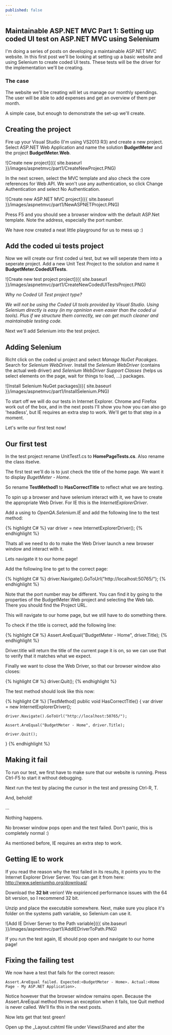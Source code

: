```yaml
---
published: false
---
```


## Maintainable ASP.NET MVC Part 1: Setting up coded UI test on ASP.NET MVC using Selenium

I'm doing a series of posts on developing a maintainable ASP.NET MVC website. In this first post we'll be looking at setting up a basic website and using Selenium to create coded UI tests. These tests will be the driver for the implementation we'll be creating.

### The case
The website we'll be creating will let us manage our monthly spendings. The user will be able to add expenses and get an overview of them per month.

A simple case, but enough to demonstrate the set-up we'll create.

## Creating the project
Fire up your Visual Studio (I'm using VS2013 R3) and create a new project. Select ASP.NET Web Application and name the solution **BudgetMeter** and the project **BudgetMeter.Web**.

![Create new project]({{ site.baseurl }}/images/aspnetmvc/part1/CreateNewProject.PNG)

In the next screen, select the MVC template and also check the core references for Web API. We won't use any authentication, so click Change Authentication and select No Authentication.

![Create new ASP.NET MVC project]({{ site.baseurl }}/images/aspnetmvc/part1/NewASPNETProject.PNG)

Press F5 and you should see a browser window with the default ASP.Net template. Note the address, especially the port number.

We have now created a neat little playground for us to mess up :)

## Add the coded ui tests project
Now we will create our first coded ui test, but we will seperate them into a seperate project. Add a new Unit Test Project to the solution and name it **BudgetMeter.CodedUITests**.

![Create new test project project]({{ site.baseurl }}/images/aspnetmvc/part1/CreateNewCodedUITestsProject.PNG)

_Why no Coded UI Test project type?_

_We will not be using the Coded UI tools provided by Visual Studio. Using Selenium directly is easy (in my opninion even easier than the coded ui tools). Plus if we structure them correctly, we can get much cleaner and maintainable testing code._

Next we'll add Selenium into the test project.

## Adding Selenium
Richt click on the coded ui project and select _Manage NuGet Pacakges_. Search for _Selenium WebDriver_. Install the _Selenium WebDriver_ (contains the actual web driver) and _Selenium WebDriver Support Classes_ (helps us select elements on the page, wait for things to load, ...) packages.

![Install Selenium NuGet packages]({{ site.baseurl }}/images/aspnetmvc/part1/InstallSelenium.PNG)

To start off we will do our tests in Internet Explorer. Chrome and Firefox work out of the box, and in the next posts I'll show you how you can also go 'headless', but IE requires an extra step to work. We'll get to that step in a moment.

Let's write our first test now!

## Our first test
In the test project rename UnitTest1.cs to **HomePageTests.cs**. Also rename the class itselve.

The first test we'll do is to just check the title of the home page. We want it to display _BugetMeter - Home_.

So rename **TestMethod1** to **HasCorrectTitle** to reflect what we are testing.

To spin up a browser and have selenium interact with it, we have to create the appropriate Web Driver. For IE this is the _InternetExplorerDriver_.

Add a using to _OpenQA.Selenium.IE_ and add the following line to the test method:

{% highlight C# %}
var driver = new InternetExplorerDriver();
{% endhighlight %} 

Thats all we need to do to make the Web Driver launch a new browser window and interact with it.

Lets navigate it to our home page!

Add the following line to get to the correct page:

{% highlight C# %}
driver.Navigate().GoToUrl("http://localhost:50765/");
{% endhighlight %} 

Note that the port number may be different. You can find it by going to the properties of the BudgetMeter.Web project and selecting the Web tab. There you should find the Project URL.

This will navigate to our home page, but we still have to do something there. 

To check if the title is correct, add the following line:

{% highlight C# %}
Assert.AreEqual("BudgetMeter - Home", driver.Title);
{% endhighlight %} 

Driver.title will return the title of the current page it is on, so we can use that to verify that it matches what we expect.

Finally we want to close the Web Driver, so that our browser window also closes:

{% highlight C# %}
driver.Quit();
{% endhighlight %} 

The test method should look like this now:

{% highlight C# %}
[TestMethod]
public void HasCorrectTitle()
{
	var driver = new InternetExplorerDriver();

	driver.Navigate().GoToUrl("http://localhost:50765/");

	Assert.AreEqual("BudgetMeter - Home", driver.Title);

	driver.Quit();
}
{% endhighlight %} 

## Making it fail
To run our test, we first have to make sure that our website is running. Press Ctrl-F5 to start it without debugging.

Next run the test by placing the cursor in the test and pressing Ctrl-R, T.

And, behold!

...

Nothing happens.

No browser window pops open and the test failed. Don't panic, this is completely normal :)

As mentioned before, IE requires an extra step to work.

## Getting IE to work
If you read the reason why the test failed in its results, it points you to the Internet Explorer Driver Server. You can get it from here: http://www.seleniumhq.org/download/

Download the **32 bit** verion! We expirienced performance issues with the 64 bit version, so I recommend 32 bit.

Unzip and place the executable somewhere. Next, make sure you place it's folder on the systems path variable, so Selenium can use it.

![Add IE Driver Server to the Path variable]({{ site.baseurl }}/images/aspnetmvc/part1/AddIEDriverToPath.PNG)

If you run the test again, IE should pop open and navigate to our home page!

## Fixing the failing test
We now have a test that fails for the correct reason:

	Assert.AreEqual failed. Expected:<BudgetMeter - Home>. Actual:<Home Page - My ASP.NET Application>.

Notice however that the browser window remains open. Because the Assert.AreEqual method throws an exception when it fails, toe Quit method is never called. We'll fix this in the next posts.

Now lets get that test green!

Open up the _Layout.cshtml file under Views\Shared and alter the <title> tage to look like this:

	<title>BudgetMeter - @ViewBag.Title</title>

Now open up the Index.cshtml file under Views\Home and change the title of the page by altering the line at the top:

	ViewBag.Title = "Home";

Build the project, make sure it's still running (if you haven't closed IIS Express it should still be running, else just Ctrl-F5) and run the test again.

Bask in the glory of your green test!

## What's next
We now Selenium set up and can add functionality, driven through UI tests. In the next post, we'll add some more tests, but bump into maintainability issues.

Looking at the test we have written, there are alot of bad practices in there. We've mixed the web driver into our tests, there is no configuration for our url, we're not closing the driver when asserts fail, ...

What's even worse is that there will be lots of code duplication in our tests if we keep on writing them this way. They will become a maintenance hell and eventually not be maintained or even deleted.

So in the next post we'll clean this up and make sure our tests stay in shape. We'll strip Selenium from the tests themeselves and make sure they only describe the funcitonal requirements, removing all the technical details.

Stay tuned!

## Feedback
If you are following along and run into problems or have questions, you can post them in the comments. If you are eagerly waiting for the next lessen, put some pressure on me to get them finished by posting it in the comments ;)